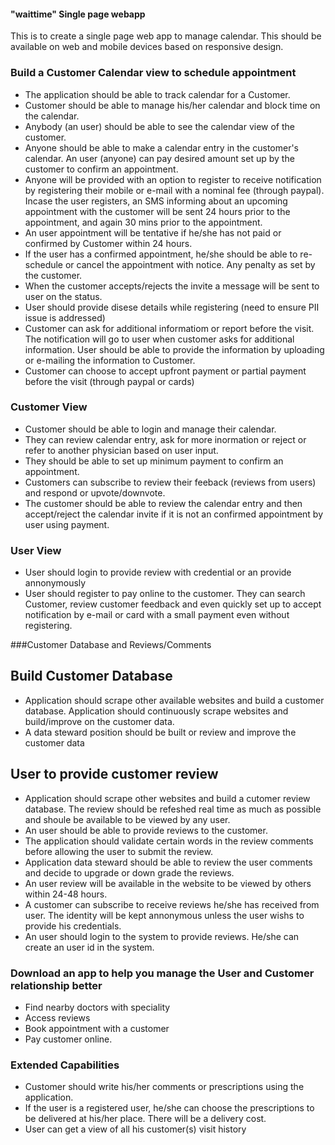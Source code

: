 #### "waittime" Single page webapp

This is to create a single page web app to manage calendar. This should be available on web and mobile devices based
on responsive design.

### Build a Customer Calendar view to schedule appointment

* The application should be able to track calendar for a Customer.
* Customer should be able to manage his/her calendar and block time on the calendar.
* Anybody (an user) should be able to see the calendar view of the customer.
* Anyone should be able to make a calendar entry in the customer's calendar. An user (anyone) can pay desired amount
  set up by the customer to confirm an appointment.
* Anyone will be provided with an option to register to receive notification by registering their
     mobile or e-mail with a nominal fee (through paypal). Incase the user registers, an SMS informing about an upcoming
     appointment with the customer will be sent 24 hours prior to the appointment, and again 30 mins prior to the appointment.
* An user appointment will be tentative if he/she has not paid or confirmed by Customer within 24 hours.
* If the user has a confirmed appointment, he/she should be able to re-schedule or cancel the appointment with notice. Any
penalty as set by the customer.
* When the customer accepts/rejects the invite a message will be sent to user on the status.
* User should provide disese details while registering (need to ensure PII issue is addressed)
* Customer can ask for additional informatiom or report before the visit. The notification will go to user when customer asks for
  additional information. User should be able to provide the information by uploading or e-mailing the information to Customer.
* Customer can choose to accept upfront payment or partial payment before the visit (through paypal or cards)

### Customer View
* Customer should be able to login and manage their calendar.
* They can review calendar entry, ask for more inormation or reject or refer to another physician based on user input.
* They should be able to set up minimum payment to confirm an appointment.
* Customers can subscribe to review their feeback (reviews from users) and respond or upvote/downvote.
* The customer should be able to review the calendar entry and then accept/reject the calendar invite if it is not an confirmed
  appointment by user using payment.

### User View
* User should login to provide review with credential or an provide annonymously
* User should register to pay online to the customer. They can search Customer, review customer feedback and even quickly set up
  to accept notification by e-mail or card with a small payment even without registering.

###Customer Database and Reviews/Comments

## Build Customer Database
* Application should scrape other available websites and build a customer database. Application should continuously scrape
  websites and build/improve on the customer data.
* A data steward position should be built or review and improve the customer data

## User to provide customer review
* Application should scrape other websites and build a cutomer review database. The review should be refeshed real time as much
as possible and shoule be available to be viewed by any user.
* An user should be able to provide reviews to the customer.
* The application should validate certain words in the review comments before allowing the user to submit the review.
* Application data steward should be able to review the user comments and decide to upgrade or down grade the reviews.
* An user review will be available in the website to be viewed by others within 24-48 hours.
* A customer can subscribe to receive reviews he/she has received from user. The identity will be kept annonymous unless the
user wishs to provide his credentials.
* An user should login to the system to provide reviews. He/she can create an user id in the system.

### Download an app to help you manage the User and Customer relationship better

* Find nearby doctors with speciality
* Access reviews
* Book appointment with a customer
* Pay customer online.

### Extended Capabilities

* Customer should write his/her comments or prescriptions using the application.
* If the user is a registered user, he/she can choose the prescriptions to be delivered at his/her place. There will be a
  delivery cost.
* User can get a view of all his customer(s) visit history



